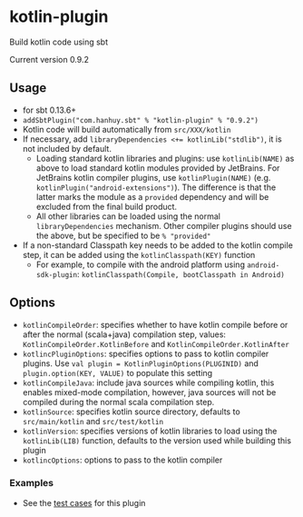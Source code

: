 # kotlin-plugin

Build kotlin code using sbt

Current version 0.9.2

## Usage

* for sbt 0.13.6+
* `addSbtPlugin("com.hanhuy.sbt" % "kotlin-plugin" % "0.9.2")`
* Kotlin code will build automatically from `src/XXX/kotlin`
* If necessary, add `libraryDependencies <+= kotlinLib("stdlib")`, it is not
  included by default.
  * Loading standard kotlin libraries and plugins: use `kotlinLib(NAME)` as
    above to load standard kotlin modules provided by JetBrains. For JetBrains
    kotlin compiler plugins, use `kotlinPlugin(NAME)` (e.g.
    `kotlinPlugin("android-extensions")`). The difference is that the latter
    marks the module as a `provided` dependency and will be excluded from the
    final build product.
  * All other libraries can be loaded using the normal `libraryDependencies`
    mechanism. Other compiler plugins should use the above, but be specified to
    be `% "provided"`
* If a non-standard Classpath key needs to be added to the kotlin compile step,
  it can be added using the `kotlinClasspath(KEY)` function
  * For example, to compile with the android platform using `android-sdk-plugin`:
    `kotlinClasspath(Compile, bootClasspath in Android)`

## Options

* `kotlinCompileOrder`: specifies whether to have kotlin compile before or after
  the normal (scala+java) compilation step, values:
  `KotlinCompileOrder.KotlinBefore` and `KotlinCompileOrder.KotlinAfter`
* `kotlincPluginOptions`: specifies options to pass to kotlin compiler plugins.
  Use `val plugin = KotlinPluginOptions(PLUGINID)` and
  `plugin.option(KEY, VALUE)` to populate this setting
* `kotlinCompileJava`: include java sources while compiling kotlin, this enables
  mixed-mode compilation, however, java sources will not be compiled during the
  normal scala compilation step.
* `kotlinSource`: specifies kotlin source directory, defaults to
  `src/main/kotlin` and `src/test/kotlin`
* `kotlinVersion`: specifies versions of kotlin libraries to load using the
  `kotlinLib(LIB)` function, defaults to the version used while building this
  plugin
* `kotlincOptions`: options to pass to the kotlin compiler

### Examples

* See the [test cases](src/sbt-test/kotlin) for this plugin
